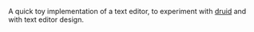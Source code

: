 A quick toy implementation of a text editor, to experiment with [druid](https://github.com/linebender/druid) and with text editor design.
